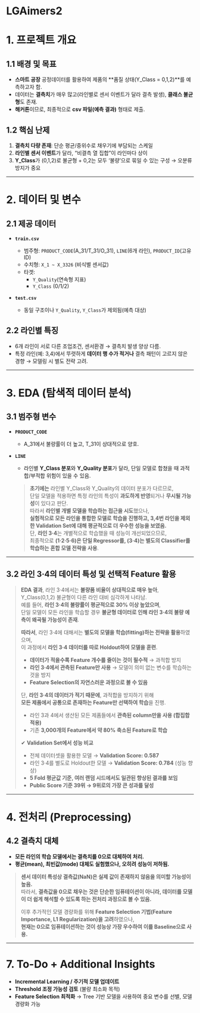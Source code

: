 # LGAimers2

# 1. 프로젝트 개요

## 1.1 배경 및 목표
- **스마트 공장** 공정데이터를 활용하여 제품의 **품질 상태(Y_Class = 0,1,2)**를 예측하고자 함.  
- 데이터는 **결측치**가 매우 많고(라인별로 센서 이벤트가 달라 결측 발생), **클래스 불균형**도 존재.  
- **해커톤**이므로, 최종적으로 **csv 파일(예측 결과)** 형태로 제출.

## 1.2 핵심 난제
1. **결측치 다량 존재**: 단순 평균/중위수로 채우기에 부담되는 스케일  
2. **라인별 센서 이벤트**가 달라, “비결측 열 집합”이 라인마다 상이  
3. **Y_Class**가 (0,1,2)로 불균형 + 0,2는 모두 ‘불량’으로 묶일 수 있는 구성 → 오분류 방지가 중요

---

# 2. 데이터 및 변수

## 2.1 제공 데이터
- **`train.csv`**  
  - 범주형: `PRODUCT_CODE`(A_31/T_31/O_31), `LINE`(6개 라인), `PRODUCT_ID`(고유 ID)  
  - 수치형: `X_1 ~ X_3326` (비식별 센서값)  
  - 타겟:
    - `Y_Quality`(연속형 지표)  
    - `Y_Class` (0/1/2)

- **`test.csv`**  
  - 동일 구조이나 `Y_Quality`, `Y_Class`가 제외됨(예측 대상)

## 2.2 라인별 특징
- 6개 라인이 서로 다른 조업조건, 센서환경 → 결측치 발생 양상 다름.  
- 특정 라인(예: 3,4)에서 뚜렷하게 **데이터 행 수가 적거나** 결측 패턴이 고르지 않은 경향 → 모델링 시 별도 전략 고려.

---

# 3. EDA (탐색적 데이터 분석)

## 3.1 범주형 변수

- **`PRODUCT_CODE`**  
  - A_31에서 불량률이 더 높고, T_31이 상대적으로 양호.  

- **`LINE`**  
  - 라인별 **Y_Class 분포**와 **Y_Quality 분포**가 달라, 단일 모델로 합쳤을 때 과적합/부적합 위험이 있을 수 있음.  

  > **초기에는** 라인별 Y_Class와 Y_Quality의 데이터 분포가 다르므로,  
  > 단일 모델을 적용하면 특정 라인의 특성이 **과도하게 반영**되거나 **무시될 가능성**이 있다고 판단.  
  > 따라서 **라인별 개별 모델을 학습하는 접근을 시도**했으나,  
  > **실험적으로 모든 라인을 통합한 모델로 학습을 진행하고, 3,4번 라인을 제외한 Validation Set에 대해 평균적으로 더 우수한 성능을 보였음.**  
  > 단, **라인 3·4**는 개별적으로 학습했을 때 성능이 개선되었으므로,  
  > 최종적으로 **(1·2·5·6)은 단일 Regressor를, (3·4)는 별도의 Classifier를 학습하는 혼합 모델 전략을 사용**.

---

## 3.2 라인 3·4의 데이터 특성 및 선택적 Feature 활용

> **EDA 결과**, 라인 3·4에서는 **불량품 비율이 상대적으로 매우 높아**,  
> Y_Class(0,1,2) 불균형이 다른 라인 대비 심각하게 나타남.  
> 예를 들어, **라인 3·4의 불량률이 평균적으로 30% 이상 높았으며**,  
> 단일 모델이 모든 라인을 학습할 경우 **불균형 데이터로 인해 라인 3·4의 불량 예측이 왜곡될 가능성이 존재**.  
>  
> **따라서**, 라인 3·4에 대해서는 **별도의 모델을 학습(fitting)하는 전략을 활용**하였으며,  
> 이 과정에서 **라인 3·4 데이터를 따로 Holdout하여 모델을 훈련**.  
>  
> - **데이터가 적을수록 Feature 개수를 줄이는 것이 필수적** → 과적합 방지  
> - **라인 3·4에서 관측된 Feature만 사용** → 모델이 의미 없는 변수를 학습하는 것을 방지  
> - **Feature Selection의 자연스러운 과정으로 볼 수 있음**  
>  
> 단, **라인 3·4의 데이터가 적기 때문에**, 과적합을 방지하기 위해  
> **모든 제품에서 공통으로 존재하는 Feature만 선택하여 학습**을 진행.  
> - 라인 3과 4에서 생산된 모든 제품들에서 **관측된 column만을 사용 (합집합 적용)**  
> - 기존 **3,000개의 Feature에서 약 80% 축소된 Feature로 학습**  
>  
> ✔ **Validation Set에서 성능 비교**  
> - 전체 데이터셋을 활용한 모델 → **Validation Score: 0.587**  
> - 라인 3·4를 별도로 Holdout한 모델 → **Validation Score: 0.784** (성능 향상)  
> - **5 Fold 평균값 기준, 여러 랜덤 시드에서도 일관된 향상된 결과를 보임**  
> - **Public Score 기준 39위 → 9위로의 가장 큰 성과를 달성**  

---

# 4. 전처리 (Preprocessing)

## 4.2 결측치 대체
- **모든 라인의 학습 모델에서는 결측치를 0으로 대체하여 처리.**  
- **평균(mean), 최빈값(mode) 대체도 실험했으나, 오히려 성능이 저하됨.**  

> **센서 데이터 특성상 결측값(NaN)은 실제 값이 존재하지 않음을 의미할 가능성이 높음.**  
> 따라서, **결측값을 0으로 채우는 것은 단순한 임퓨테이션이 아니라, 데이터를 모델이 더 쉽게 해석할 수 있도록 하는 전처리 과정으로 볼 수 있음.**  
>  
> 이후 추가적인 모델 경량화를 위해 **Feature Selection 기법(Feature Importance, L1 Regularization)을 고려**하였으나,  
> **현재는 0으로 임퓨테이션하는 것이 성능상 가장 우수하여 이를 Baseline으로 사용.**  

---

# 7. To-Do + Additional Insights
- **Incremental Learning / 주기적 모델 업데이트**  
- **Threshold 조정 가능성 검토** (불량 최소화 목적)  
- **Feature Selection 최적화** → Tree 기반 모델을 사용하여 중요 변수를 선별, 모델 경량화 가능  
